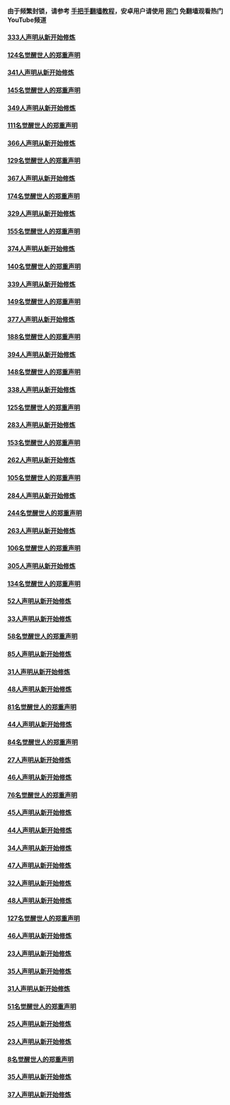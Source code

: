 #### 由于频繁封锁，请参考 [手把手翻墙教程](https://github.com/gfw-breaker/guides/wiki/)，安卓用户请使用 [网门](https://github.com/gfw-breaker/nogfw/blob/master/dl.md?t=06300901) 免翻墙观看热门YouTube频道 

#### [333人声明从新开始修炼](../pages/91/427525.md?t=06300901) 

#### [124名觉醒世人的郑重声明](../pages/91/427524.md?t=06300901) 

#### [341人声明从新开始修炼](../pages/91/427255.md?t=06300901) 

#### [145名觉醒世人的郑重声明](../pages/91/427254.md?t=06300901) 

#### [349人声明从新开始修炼](../pages/91/426969.md?t=06300901) 

#### [111名觉醒世人的郑重声明](../pages/91/426968.md?t=06300901) 

#### [366人声明从新开始修炼](../pages/91/426737.md?t=06300901) 

#### [129名觉醒世人的郑重声明](../pages/91/426736.md?t=06300901) 

#### [367人声明从新开始修炼](../pages/91/426421.md?t=06300901) 

#### [174名觉醒世人的郑重声明](../pages/91/426420.md?t=06300901) 

#### [329人声明从新开始修炼](../pages/91/426139.md?t=06300901) 

#### [155名觉醒世人的郑重声明](../pages/91/426138.md?t=06300901) 

#### [374人声明从新开始修炼](../pages/91/425811.md?t=06300901) 

#### [140名觉醒世人的郑重声明](../pages/91/425810.md?t=06300901) 

#### [339人声明从新开始修炼](../pages/91/425690.md?t=06300901) 

#### [149名觉醒世人的郑重声明](../pages/91/425689.md?t=06300901) 

#### [377人声明从新开始修炼](../pages/91/424867.md?t=06300901) 

#### [188名觉醒世人的郑重声明](../pages/91/424866.md?t=06300901) 

#### [394人声明从新开始修炼](../pages/91/423914.md?t=06300901) 

#### [148名觉醒世人的郑重声明](../pages/91/423913.md?t=06300901) 

#### [338人声明从新开始修炼](../pages/91/423540.md?t=06300901) 

#### [125名觉醒世人的郑重声明](../pages/91/423539.md?t=06300901) 

#### [283人声明从新开始修炼](../pages/91/423296.md?t=06300901) 

#### [153名觉醒世人的郑重声明](../pages/91/423295.md?t=06300901) 

#### [262人声明从新开始修炼](../pages/91/423004.md?t=06300901) 

#### [105名觉醒世人的郑重声明](../pages/91/423003.md?t=06300901) 

#### [284人声明从新开始修炼](../pages/91/422707.md?t=06300901) 

#### [244名觉醒世人的郑重声明](../pages/91/422706.md?t=06300901) 

#### [263人声明从新开始修炼](../pages/91/422553.md?t=06300901) 

#### [106名觉醒世人的郑重声明](../pages/91/422552.md?t=06300901) 

#### [305人声明从新开始修炼](../pages/91/422153.md?t=06300901) 

#### [134名觉醒世人的郑重声明](../pages/91/422152.md?t=06300901) 

#### [52人声明从新开始修炼](../pages/91/421846.md?t=06300901) 

#### [33人声明从新开始修炼](../pages/91/421804.md?t=06300901) 

#### [58名觉醒世人的郑重声明](../pages/91/421845.md?t=06300901) 

#### [85人声明从新开始修炼](../pages/91/421769.md?t=06300901) 

#### [31人声明从新开始修炼](../pages/91/421763.md?t=06300901) 

#### [48人声明从新开始修炼](../pages/91/421605.md?t=06300901) 

#### [81名觉醒世人的郑重声明](../pages/91/421656.md?t=06300901) 

#### [44人声明从新开始修炼](../pages/91/421544.md?t=06300901) 

#### [84名觉醒世人的郑重声明](../pages/91/421543.md?t=06300901) 

#### [27人声明从新开始修炼](../pages/91/421465.md?t=06300901) 

#### [46人声明从新开始修炼](../pages/91/421454.md?t=06300901) 

#### [76名觉醒世人的郑重声明](../pages/91/421453.md?t=06300901) 

#### [45人声明从新开始修炼](../pages/91/421452.md?t=06300901) 

#### [44人声明从新开始修炼](../pages/91/421422.md?t=06300901) 

#### [34人声明从新开始修炼](../pages/91/421322.md?t=06300901) 

#### [47人声明从新开始修炼](../pages/91/421264.md?t=06300901) 

#### [32人声明从新开始修炼](../pages/91/421225.md?t=06300901) 

#### [48人声明从新开始修炼](../pages/91/421202.md?t=06300901) 

#### [127名觉醒世人的郑重声明](../pages/91/421224.md?t=06300901) 

#### [46人声明从新开始修炼](../pages/91/421203.md?t=06300901) 

#### [23人声明从新开始修炼](../pages/91/421138.md?t=06300901) 

#### [35人声明从新开始修炼](../pages/91/421122.md?t=06300901) 

#### [31人声明从新开始修炼](../pages/91/421081.md?t=06300901) 

#### [51名觉醒世人的郑重声明](../pages/91/421080.md?t=06300901) 

#### [25人声明从新开始修炼](../pages/91/421020.md?t=06300901) 

#### [23人声明从新开始修炼](../pages/91/420884.md?t=06300901) 

#### [8名觉醒世人的郑重声明](../pages/91/420883.md?t=06300901) 

#### [35人声明从新开始修炼](../pages/91/420809.md?t=06300901) 

#### [37人声明从新开始修炼](../pages/91/420766.md?t=06300901) 

